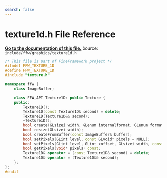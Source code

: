 ```yaml
---
search: false
---
```


# texture1d.h File Reference

**[Go to the documentation of this file.](texture1d_8h.md)**
Source: `include/ffw/graphics/texture1d.h`

    
    
    
    
    
    
    
    
    
    
```cpp
/* This file is part of FineFramework project */
#ifndef FFW_TEXTURE_1D
#define FFW_TEXTURE_1D
#include "texture.h"

namespace ffw {
    class ImageBuffer;

    class FFW_API Texture1D: public Texture {
    public:
        Texture1D();
        Texture1D(const Texture1D& second) = delete;
        Texture1D(Texture1D&& second);
        ~Texture1D();
        bool create(GLsizei width, GLenum internalformat, GLenum format, GLenum pixelformat, const GLvoid* pixels = NULL);
        bool resize(GLsizei width);
        bool createFromBuffer(const ImageBuffer& buffer);
        bool setPixels(GLint level, const GLvoid* pixels = NULL);
        bool setPixels(GLint level, GLint xoffset, GLsizei width, const GLvoid* pixels);
        bool getPixels(void* pixels) const;
        Texture1D& operator = (const Texture1D& second) = delete;
        Texture1D& operator = (Texture1D&& second);
    };
};
#endif
```


    
  
